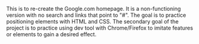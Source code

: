 This is to re-create the Google.com homepage.
It is a non-functioning version with no search and links that point to "#".
The goal is to practice positioning elements with HTML and CSS.
The secondary goal of the project is to practice using dev tool with Chrome/Firefox to imitate features or elements to gain a desired effect. 
